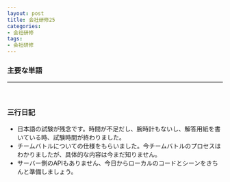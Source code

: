 ```yaml
---
layout: post
title: 会社研修25
categories:
- 会社研修
tags:
- 会社研修
---
```


### 主要な単語

---
　　　　　　　　　　　　　
### 三行日記

* 日本語の試験が残念です。時間が不足だし、腕時計もないし、解答用紙を書いている時、試験時間が終わりました。
* チームバトルについての仕様をもらいました。今チームバトルのプロセスはわかりましたが、具体的な内容は今まだ知りません。
* サーバー側のAPIもありません、今日からローカルのコードとシーンをきちんと準備しましょう。
